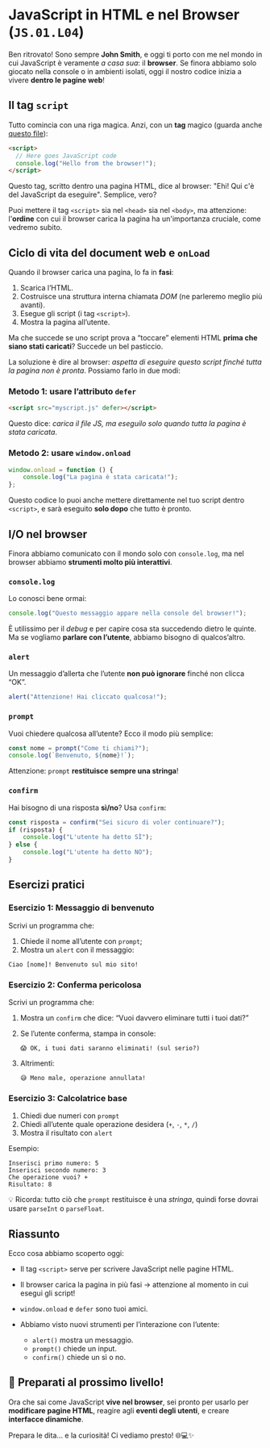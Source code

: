 # JavaScript in HTML e nel Browser (`JS.01.L04`)

Ben ritrovato! Sono sempre **John Smith**, e oggi ti porto con me nel mondo in cui JavaScript è veramente *a casa sua*: il **browser**. Se finora abbiamo solo giocato nella console o in ambienti isolati, oggi il nostro codice inizia a vivere **dentro le pagine web**!

## Il tag `script`

Tutto comincia con una riga magica. Anzi, con un **tag** magico (guarda anche [questo file](./src/hello_browser.html)):

```html
<script>
  // Here goes JavaScript code
  console.log("Hello from the browser!");
</script>
```

Questo tag, scritto dentro una pagina HTML, dice al browser: "Ehi! Qui c'è del JavaScript da eseguire". Semplice, vero?

Puoi mettere il tag `<script>` sia nel `<head>` sia nel `<body>`, ma attenzione: l'**ordine** con cui il browser carica la pagina ha un'importanza cruciale, come vedremo subito.

## Ciclo di vita del document web e `onLoad`

Quando il browser carica una pagina, lo fa in **fasi**:

1. Scarica l’HTML.
2. Costruisce una struttura interna chiamata *DOM* (ne parleremo meglio più avanti).
3. Esegue gli script (i tag `<script>`).
4. Mostra la pagina all’utente.

Ma che succede se uno script prova a “toccare” elementi HTML **prima che siano stati caricati**? Succede un bel pasticcio.

La soluzione è dire al browser: *aspetta di eseguire questo script finché tutta la pagina non è pronta*. Possiamo farlo in due modi:

### Metodo 1: usare l’attributo `defer`

```html
<script src="myscript.js" defer></script>
```

Questo dice: *carica il file JS, ma eseguilo solo quando tutta la pagina è stata caricata*.

### Metodo 2: usare `window.onload`

```js
window.onload = function () {
    console.log("La pagina è stata caricata!");
};
```

Questo codice lo puoi anche mettere direttamente nel tuo script dentro `<script>`, e sarà eseguito **solo dopo** che tutto è pronto.

## I/O nel browser

Finora abbiamo comunicato con il mondo solo con `console.log`, ma nel browser abbiamo **strumenti molto più interattivi**.

### `console.log`

Lo conosci bene ormai:

```js
console.log("Questo messaggio appare nella console del browser!");
```

È utilissimo per il *debug* e per capire cosa sta succedendo dietro le quinte. Ma se vogliamo **parlare con l’utente**, abbiamo bisogno di qualcos’altro.

### `alert`

Un messaggio d’allerta che l’utente **non può ignorare** finché non clicca “OK”.

```js
alert("Attenzione! Hai cliccato qualcosa!");
```

### `prompt`

Vuoi chiedere qualcosa all’utente? Ecco il modo più semplice:

```js
const nome = prompt("Come ti chiami?");
console.log(`Benvenuto, ${nome}!`);
```

Attenzione: `prompt` **restituisce sempre una stringa**!

### `confirm`

Hai bisogno di una risposta **sì/no**? Usa `confirm`:

```js
const risposta = confirm("Sei sicuro di voler continuare?");
if (risposta) {
    console.log("L'utente ha detto SÌ");
} else {
    console.log("L'utente ha detto NO");
}
```

## Esercizi pratici

### Esercizio 1: Messaggio di benvenuto

Scrivi un programma che:

1. Chiede il nome all’utente con `prompt`;
2. Mostra un `alert` con il messaggio:

```
Ciao [nome]! Benvenuto sul mio sito!
```

### Esercizio 2: Conferma pericolosa

Scrivi un programma che:

1. Mostra un `confirm` che dice: “Vuoi davvero eliminare tutti i tuoi dati?”
2. Se l’utente conferma, stampa in console:

   ```
   😱 OK, i tuoi dati saranno eliminati! (sul serio?)
   ```
3. Altrimenti:

   ```
   😅 Meno male, operazione annullata!
   ```

### Esercizio 3: Calcolatrice base

1. Chiedi due numeri con `prompt`
2. Chiedi all’utente quale operazione desidera (`+`, `-`, `*`, `/`)
3. Mostra il risultato con `alert`

Esempio:

```
Inserisci primo numero: 5
Inserisci secondo numero: 3
Che operazione vuoi? +
Risultato: 8
```

💡 Ricorda: tutto ciò che `prompt` restituisce è una *stringa*, quindi forse dovrai usare `parseInt` o `parseFloat`.

## Riassunto

Ecco cosa abbiamo scoperto oggi:

* Il tag `<script>` serve per scrivere JavaScript nelle pagine HTML.
* Il browser carica la pagina in più fasi → attenzione al momento in cui esegui gli script!
* `window.onload` e `defer` sono tuoi amici.
* Abbiamo visto nuovi strumenti per l’interazione con l’utente:

  * `alert()` mostra un messaggio.
  * `prompt()` chiede un input.
  * `confirm()` chiede un sì o no.

## 🚀 Preparati al prossimo livello!

Ora che sai come JavaScript **vive nel browser**, sei pronto per usarlo per **modificare pagine HTML**, reagire agli **eventi degli utenti**, e creare **interfacce dinamiche**.

Prepara le dita… e la curiosità! Ci vediamo presto! 🌐💻✨

